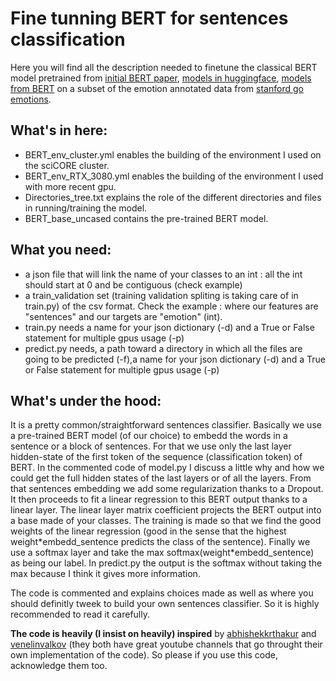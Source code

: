 # Fine tunning BERT for sentences classification

Here you will find all the description needed to finetune the classical BERT model pretrained from [initial BERT paper](https://arxiv.org/pdf/1810), [models in huggingface](https://huggingface.co/models), [models from BERT](https://github.com/google-research/bert) on a subset of the emotion annotated data from [stanford go emotions](https://github.com/google-research/google-research/tree/master/goemotions).

## What's in here:
- BERT_env_cluster.yml enables the building of the environment I used on the sciCORE cluster. 
- BERT_env_RTX_3080.yml enables the building of the environment I used with more recent gpu.
- Directories_tree.txt explains the role of the different directories and files in running/training the model.
- BERT_base_uncased contains the pre-trained BERT model.

## What you need:
- a json file that will link the name of your classes to an int : all the int should start at 0 and be contiguous (check example)
- a train_validation set (training validation spliting is taking care of in train.py) of the csv format. Check the example : where our features are "sentences" and our targets are "emotion" (int).
- train.py needs a name for your json dictionary (-d) and a True or False statement for multiple gpus usage (-p)
- predict.py needs, a path toward a directory in which all the files are going to be predicted (-f),a name for your json dictionary (-d) and a True or False statement for multiple gpus usage (-p)

## What's under the hood:
It is a pretty common/straightforward sentences classifier. 
Basically we use a pre-trained BERT model (of our choice) to embedd the words in a sentence or a block of sentences. 
For that we use only the last layer hidden-state of the first token of the sequence (classification token) of BERT. In the commented code of model.py I discuss a little why and how we could get the full hidden states of the last layers or of all the layers.
From that sentences embedding we add some regularization thanks to a Dropout. It then proceeds to fit a linear regression to this BERT output thanks to a linear layer. The linear layer matrix coefficient projects the BERT output into a base made of your classes.
The training is made so that we find the good weights of the linear regression (good in the sense that the highest weight\*embedd_sentence predicts the class of the sentence). Finally we use a softmax layer and take the max softmax(weight\*embedd_sentence) as being our label. In predict.py the output is the softmax without taking the max because I think it gives more information.


The code is commented and explains choices made as well as where you should definitly tweek to build your own sentences classifier. So it is highly recommended to read it carefully.

**The code is heavily (I insist on heavily) inspired** by [abhishekkrthakur](https://github.com/abhishekkrthakur/bert-sentiment/) and [venelinvalkov](https://github.com/curiousily/Getting-Things-Done-with-Pytorch/blob/master/08.sentiment-analysis-with-bert.ipynb) (they both have great youtube channels that go throught their own implementation of the code). So please if you use this code, acknowledge them too.
